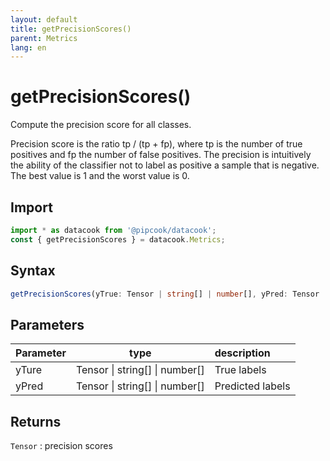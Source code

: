 ```yaml
---
layout: default
title: getPrecisionScores()
parent: Metrics
lang: en
---
```


# getPrecisionScores()

Compute the precision score for all classes.

Precision score is the ratio tp / (tp + fp), where tp is the number of true positives and fp the number of false positives. The precision is intuitively the ability of the classifier not to label as positive a sample that is negative. The best value is 1 and the worst value is 0.



## Import

```typescript
import * as datacook from '@pipcook/datacook';
const { getPrecisionScores } = datacook.Metrics;
```

## Syntax

```typescript
getPrecisionScores(yTrue: Tensor | string[] | number[], yPred: Tensor | string[] | number[]): number
```


## Parameters

| Parameter |        type        | description                                                         |
| :-------- | :-----------------: | :------------------------------------------------------------------ |
| yTure    | Tensor \| string[] \| number[]| True labels |
| yPred    | Tensor \| string[] \| number[]| Predicted labels |

## Returns

`Tensor` :  precision scores